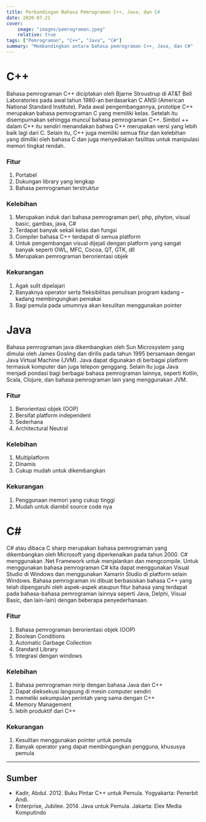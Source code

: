 ```yaml
---
title: Perbandingan Bahasa Pemrograman C++, Java, dan C#
date: 2020-07-21
cover:
    image: "images/pemrograman.jpeg"
    relative: true
tags: ["Pemrograman", "C++", "Java", "C#"]
summary: "Membandingkan antara bahasa pemrograman C++, Java, dan C#"
---
```


# C++

Bahasa pemrograman C++ diciptakan oleh Bjarne Stroustrup di AT&T Bell Laboratories pada awal tahun 1980-an berdasarkan C ANSI (American National Standard Institute). Pada awal pengembangannya, prototipe C++ merupakan bahasa pemrograman C yang memiliki kelas. Setelah itu disempurnakan sehingga muncul bahasa pemrograman C++. Simbol ++ dalam C++ itu sendiri menandakan bahwa C++ merupakan versi yang lebih baik lagi dari C. Selain itu, C++ juga memiliki semua fitur dan kelebihan yang dimiliki oleh bahasa C dan juga menyediakan fasilitas untuk manipulasi memori tingkat rendah. 

### Fitur
1. Portabel
2. Dukungan library yang lengkap
3. Bahasa pemrograman terstruktur

### Kelebihan 
1. Merupakan induk dari bahasa pemrograman perl, php, phyton, visual basic, gambas, java, C# 
2. Terdapat banyak sekali kelas dan fungsi
3. Compiler bahasa C++ terdapat di semua platform 
4. Untuk pengembangan visual dijejali dengan platform yang sangat banyak seperti OWL, MFC, Cocoa, QT, GTK, dll 
5. Merupakan pemrograman berorientasi objek 

### Kekurangan 
1. Agak sulit dipelajari
2. Banyaknya operator serta fleksibilitas penulisan program kadang – kadang membingungkan pemakai 
3. Bagi pemula pada umumnya akan kesulitan menggunakan pointer

# Java 

Bahasa pemrograman java dikembangkan oleh Sun Microsystem yang dimulai oleh James Gosling dan dirilis pada tahun 1995 bersamaan dengan Java Virtual Machine (JVM). Java dapat digunakan di berbagai platform termasuk komputer dan juga telepon genggang. Selain itu juga Java menjadi pondasi bagi berbagai bahasa pemrograman lainnya, seperti Kotlin, Scala, Clojure, dan bahasa pemrograman lain yang menggunakan JVM. 

### Fitur 
1. Berorientasi objek (OOP)
2. Bersifat platform independent
3. Sederhana
4. Architectural Neutral

### Kelebihan 
1. Multiplatform
2. Dinamis
3. Cukup mudah untuk dikembangkan

### Kekurangan 
1. Penggunaan memori yang cukup tinggi
2. Mudah untuk diambil source code nya

# C#

C# atau dibaca C sharp merupakan bahasa pemrograman yang dikembangkan oleh Microsoft yang diperkenalkan pada tahun 2000. C# menggunakan .Net Framework untuk menjalankan dan mengcompile. Untuk menggunakan bahasa pemrograman C# kita dapat menggunakan Visual Studio di Windows dan menggunakan Xamarin Studio di platform selain Windows. Bahasa pemrograman ini dibuat berbasiskan bahasa C++ yang telah dipengaruhi oleh aspek-aspek ataupun fitur bahasa yang terdapat pada bahasa-bahasa pemrograman lainnya seperti Java, Delphi, Visual Basic, dan lain-lain) dengan beberapa penyederhanaan. 

### Fitur 
1. Bahasa pemrograman berorientasi objek (OOP)
2. Boolean Conditions 
3. Automatic Garbage Collection 
4. Standard Library
5. Integrasi dengan windows

### Kelebihan 
1. Bahasa pemrograman mirip dengan bahasa Java dan C++
2. Dapat dieksekusi langsung di mesin computer sendiri 
3. memeliki sekumpulan perintah yang sama dengan C++ 
4. Memory Management 
5. lebih produktif dari C++

### Kekurangan 
1. Kesulitan menggunakan pointer untuk pemula
2. Banyak operator yang dapat membingungkan pengguna, khususya pemula

---

## Sumber 
- Kadir, Abdul. 2012. Buku Pintar C++ untuk Pemula. Yogyakarta: Penerbit Andi.
- Enterprise, Jubilee. 2014. Java untuk Pemula. Jakarta: Elex Media Komputindo